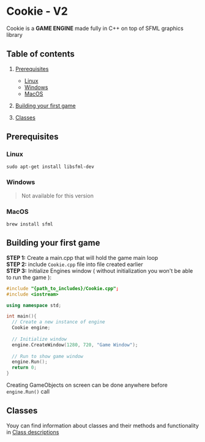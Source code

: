 # Cookie - V2
Cookie is a **GAME ENGINE** made fully in C++ on top of SFML graphics library
## Table of contents
1. [Prerequisites](#prerequisites)

   - [Linux](#linux)
   - [Windows](#windows)
   - [MacOS](#windows)

2. [Building your first game](#building-your-first-game)
3. [Classes](#classes)

## Prerequisites

### Linux
```
sudo apt-get install libsfml-dev
```
### Windows
> Not available for this version
### MacOS
```
brew install sfml
```

## Building your first game
**STEP 1:** Create a main.cpp that will hold the game main loop  
**STEP 2:** include `Cookie.cpp` file into file created earlier  
**STEP 3:** Initialize Engines window ( without initialization you won't be able to run the game ):
```cpp
#include "{path_to_includes}/Cookie.cpp";
#include <iostream>

using namespace std;

int main(){
  // Create a new instance of engine
  Cookie engine;
  
  // Initialize window
  engine.CreateWindow(1280, 720, "Game Window");
  
  // Run to show game window
  engine.Run();
  return 0;
}
```

Creating GameObjects on screen can be done anywhere before `engine.Run()` call

## Classes
Youy can find information about classes and their methods and functionality in [Class descriptions](includes/readme.md#class-descriptions)
